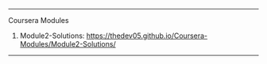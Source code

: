 
****************************************************************************************************************************************************************************
Coursera Modules
  1. Module2-Solutions: https://thedev05.github.io/Coursera-Modules/Module2-Solutions/
  
  
 
****************************************************************************************************************************************************************************
